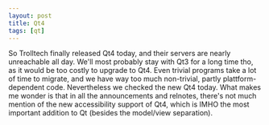 ```yaml
---
layout: post
title: Qt4
tags: [qt]
---
```


So Trolltech finally released Qt4 today, and their servers are nearly unreachable all day. We'll most probably stay with Qt3 for a long time tho, as it would be too costly to upgrade to Qt4. Even trivial programs take a lot of time to migrate, and we have way too much non-trivial, partly plattform-dependent code. Nevertheless we checked the new Qt4 today. What makes me wonder is that in all the announcements and relnotes, there's not much mention of the new accessibility support of Qt4, which is IMHO the most important addition to Qt (besides the model/view separation).
